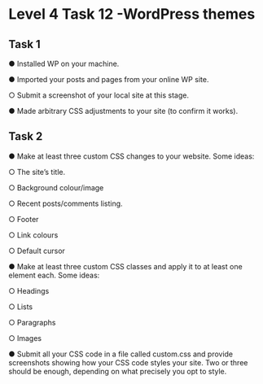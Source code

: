 # Level 4 Task 12 -WordPress themes

## Task 1

● Installed WP on your machine.

● Imported your posts and pages from your online WP site.

○ Submit a screenshot of your local site at this stage.

● Made arbitrary CSS adjustments to your site (to confirm it works).

## Task 2

● Make at least three custom CSS changes to your website. Some ideas:

○ The site’s title.

○ Background colour/image

○ Recent posts/comments listing.

○ Footer

○ Link colours

○ Default cursor

● Make at least three custom CSS classes and apply it to at least one element each. Some ideas:

○ Headings

○ Lists

○ Paragraphs

○ Images

● Submit all your CSS code in a file called custom.css and provide screenshots showing how your CSS code styles your site. Two or three should be enough, depending on what precisely you opt to style.